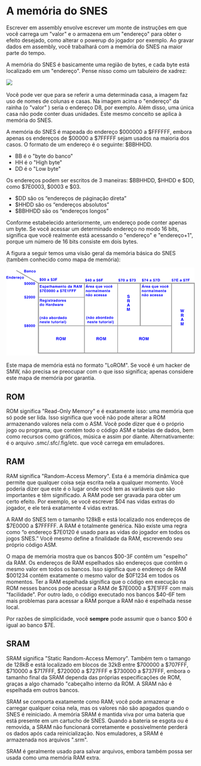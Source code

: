 # A memória do SNES

Escrever em assembly envolve escrever um monte de instruções em que você carrega um "valor" e o armazena em um "endereço" para obter o efeito desejado, como alterar o powerup do jogador por exemplo. Ao gravar dados em assembly, você trabalhará com a memória do SNES na maior parte do tempo.

A memória do SNES é basicamente uma região de bytes, e cada byte está localizado em um "endereço". Pense nisso como um tabuleiro de xadrez:

![](../.gitbook/assets/chessboard.png)

Você pode ver que para se referir a uma determinada casa, a imagem faz uso de nomes de colunas e casas. Na imagem acima o "endereço" da rainha \(o "valor" \) seria o endereço D8, por exemplo. Além disso, uma única casa não pode conter duas unidades. Este mesmo conceito se aplica à memória do SNES.

A memória do SNES é mapeada do endereço $000000 a $FFFFFF, embora apenas os endereços de $00000 a $7FFFFF sejam usados na maioria dos casos. O formato de um endereço é o seguinte: $BBHHDD.

* BB é o "byte do banco"
* HH é o "High byte"
* DD é o "Low byte"

Os endereços podem ser escritos de 3 maneiras: $BBHHDD, $HHDD e $DD, como $7E0003, $0003 e $03.

* $DD são os “endereços de páginação direta”
* $HHDD são os “endereços absolutos”
* $BBHHDD são os “endereços longos”

Conforme estabelecido anteriormente, um endereço pode conter apenas um byte. Se você acessar um determinado endereço no modo 16 bits, significa que você realmente está acessando o "endereço" e "endereço+1", porque um número de 16 bits consiste em dois bytes.

A figura a seguir temos uma visão geral da memória básica do SNES \(também conhecido como mapa de memória\):

![The &#x201C;LoROM&#x201D; Memory Map](../.gitbook/assets/memory.png)

Este mapa de memória está no formato "LoROM". Se você é um hacker de SMW, não precisa se preocupar com o que isso significa; apenas considere este mapa de memória por garantia.

## ROM

ROM significa "Read-Only Memory" e é exatamente isso: uma memória que só pode ser lida. Isso significa que você não pode alterar a ROM armazenando valores nela com o ASM. Você pode dizer que é o próprio jogo ou programa, que contém todo o código ASM e tabelas de dados, bem como recursos como gráficos, música e assim por diante. Alternativamente: é o arquivo .smc/.sfc/.fig/etc. que você carrega em emuladores.

## RAM

RAM significa "Random-Access Memory". Esta é a memória dinâmica que permite que qualquer coisa seja escrita nela a qualquer momento. Você poderia dizer que este é o lugar onde você tem as variáveis que são importantes e têm significado. A RAM pode ser gravada para obter um certo efeito. Por exemplo, se você escrever $04 nas vidas extras do jogador, e ele terá exatamente 4 vidas extras.

A RAM do SNES tem o tamanho 128kB e está localizado nos endereços de $7E0000 a $7FFFFF. A RAM é totalmente genérica. Não existe uma regra como “o endereço $7E0120 é usado para as vidas do jogador em todos os jogos SNES.” Você mesmo define a finalidade da RAM, escrevendo seu próprio código ASM.

O mapa de memória mostra que os bancos $00-3F contêm um "espelho" da RAM. Os endereços de RAM espelhados são endereços que contêm o mesmo valor em todos os bancos. Isso significa que o endereço de RAM $001234 contém exatamente o mesmo valor de $0F1234 em todos os momentos. Ter a RAM espelhada significa que o código em execução na ROM nesses bancos pode acessar a RAM de $7E0000 a $7E1FFF com mais "facilidade". Por outro lado, o código executado nos bancos $40-6F tem mais problemas para acessar a RAM porque a RAM não é espelhada nesse local.

Por razões de simplicidade, você **sempre** pode assumir que o banco $00 é igual ao banco $7E.

## SRAM

SRAM significa "Static Random-Access Memory". Também tem o tamango de 128kB e está localizado em blocos de 32kB entre $700000 a $707FFF, $710000 a $717FFF, $720000 a $727FFF e $730000 a $737FFF, embora o tamanho final da SRAM dependa das próprias especificações de ROM, graças a algo chamado "cabeçalho interno da ROM. A SRAM não é espelhada em outros bancos.

SRAM se comporta exatamente como RAM; você pode armazenar e carregar qualquer coisa nela, mas os valores não são apagados quando o SNES é reiniciado. A memória SRAM é mantida viva por uma bateria que está presente em um cartucho de SNES. Quando a bateria se esgota ou é removida, a SRAM não funcionará corretamente e possivelmente perderá os dados após cada reinicialização. Nos emuladores, a SRAM é armazenada nos arquivos ".srm".

SRAM é geralmente usado para salvar arquivos, embora também possa ser usada como uma memória RAM extra.
